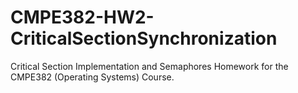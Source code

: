 # CMPE382-HW2-CriticalSectionSynchronization
Critical Section Implementation and Semaphores Homework for the CMPE382 (Operating Systems) Course. 
